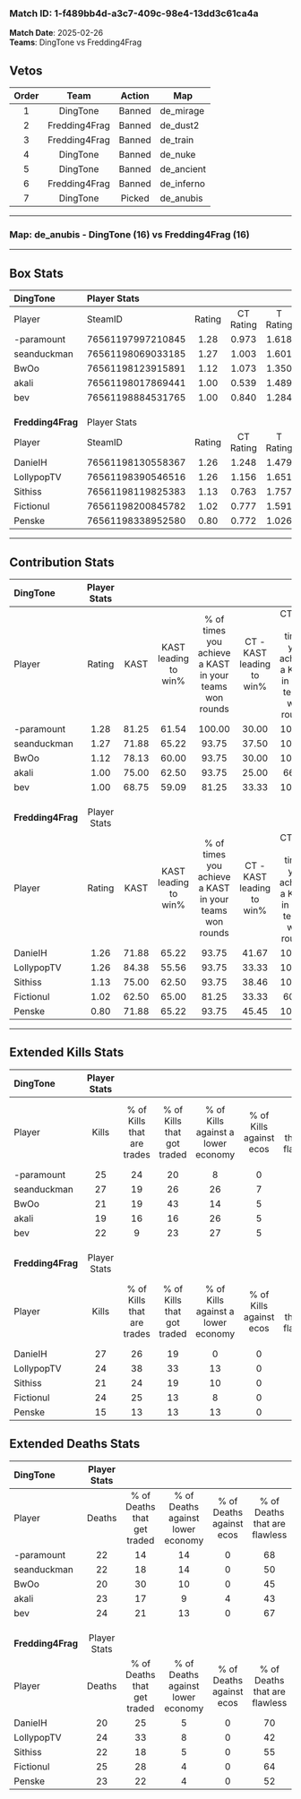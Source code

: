 ### Match ID: 1-f489bb4d-a3c7-409c-98e4-13dd3c61ca4a  
**Match Date**: 2025-02-26  
**Teams**: DingTone vs Fredding4Frag  

## Vetos  

| Order | Team | Action | Map |
| :---: | :--: | :----: | --- |
| 1 | DingTone | Banned | de_mirage |
| 2 | Fredding4Frag | Banned | de_dust2 |
| 3 | Fredding4Frag | Banned | de_train |
| 4 | DingTone | Banned | de_nuke |
| 5 | DingTone | Banned | de_ancient |
| 6 | Fredding4Frag | Banned | de_inferno |
| 7 | DingTone | Picked | de_anubis |

---  

### **Map**: de_anubis - DingTone (16) vs Fredding4Frag (16)  
---  

## Box Stats  

| **DingTone**      | Player Stats      |        |           |          |       |      |       |         |        |      |     |
| :- | :- | :-: | :-: | :-: | :-: | :-: | :-: | :-: | :-: | :-: | :-: |
| Player            | SteamID           | Rating | CT Rating | T Rating | KAST  | ADR  | Kills | Assists | Deaths | K/D  | HS% |
| -paramount        | 76561197997210845 |  1.28  |   0.973   |  1.618   | 81.25 | 87.6 |  25   |   11    |   22   | 1.14 | 60  |
| seanduckman       | 76561198069033185 |  1.27  |   1.003   |  1.601   | 71.88 | 92.3 |  27   |    8    |   22   | 1.23 | 40  |
| BwOo              | 76561198123915891 |  1.12  |   1.073   |  1.350   | 78.13 | 69.7 |  21   |   11    |   20   | 1.05 | 57  |
| akali             | 76561198017869441 |  1.00  |   0.539   |  1.489   | 75.00 | 72.1 |  19   |   11    |   23   | 0.83 | 68  |
| bev               | 76561198884531765 |  1.00  |   0.840   |  1.284   | 68.75 | 68.5 |  22   |    7    |   24   | 0.92 | 40  |
|                   |                   |        |           |          |       |      |       |         |        |      |     |
|                   |                   |        |           |          |       |      |       |         |        |      |     |
|                   |                   |        |           |          |       |      |       |         |        |      |     |
| **Fredding4Frag** | Player Stats      |        |           |          |       |      |       |         |        |      |     |
| Player            | SteamID           | Rating | CT Rating | T Rating | KAST  | ADR  | Kills | Assists | Deaths | K/D  | HS% |
| DanieIH           | 76561198130558367 |  1.26  |   1.248   |  1.479   | 71.88 | 79.8 |  27   |    8    |   20   | 1.35 | 44  |
| LollypopTV        | 76561198390546516 |  1.26  |   1.156   |  1.651   | 84.38 | 90.5 |  24   |   13    |   24   | 1.00 | 54  |
| Sithiss           | 76561198119825383 |  1.13  |   0.763   |  1.757   | 75.00 | 89.8 |  21   |   11    |   22   | 0.95 | 57  |
| Fictionul         | 76561198200845782 |  1.02  |   0.777   |  1.591   | 62.50 | 78.3 |  24   |    5    |   25   | 0.96 | 33  |
| Penske            | 76561198338952580 |  0.80  |   0.772   |  1.026   | 71.88 | 52.0 |  15   |    8    |   23   | 0.65 | 33  |
---  

## Contribution Stats  

| **DingTone**      | Player Stats |       |                      |                                                        |                           |                                                             |                          |                                                            |
| :- | :-: | :-: | :-: | :-: | :-: | :-: | :-: | :-: |
| Player            |    Rating    | KAST  | KAST leading to win% | % of times you achieve a KAST in your teams won rounds | CT - KAST leading to win% | CT - % of times you achieve a KAST in your teams won rounds | T - KAST leading to win% | T - % of times you achieve a KAST in your teams won rounds |
| -paramount        |     1.28     | 81.25 |        61.54         |                         100.00                         |           30.00           |                           100.00                            |          81.25           |                           100.00                           |
| seanduckman       |     1.27     | 71.88 |        65.22         |                         93.75                          |           37.50           |                           100.00                            |          80.00           |                           92.31                            |
| BwOo              |     1.12     | 78.13 |        60.00         |                         93.75                          |           30.00           |                           100.00                            |          80.00           |                           92.31                            |
| akali             |     1.00     | 75.00 |        62.50         |                         93.75                          |           25.00           |                            66.67                            |          81.25           |                           100.00                           |
| bev               |     1.00     | 68.75 |        59.09         |                         81.25                          |           33.33           |                           100.00                            |          76.92           |                           76.92                            |
|                   |              |       |                      |                                                        |                           |                                                             |                          |                                                            |
|                   |              |       |                      |                                                        |                           |                                                             |                          |                                                            |
|                   |              |       |                      |                                                        |                           |                                                             |                          |                                                            |
| **Fredding4Frag** | Player Stats |       |                      |                                                        |                           |                                                             |                          |                                                            |
| Player            |    Rating    | KAST  | KAST leading to win% | % of times you achieve a KAST in your teams won rounds | CT - KAST leading to win% | CT - % of times you achieve a KAST in your teams won rounds | T - KAST leading to win% | T - % of times you achieve a KAST in your teams won rounds |
| DanieIH           |     1.26     | 71.88 |        65.22         |                         93.75                          |           41.67           |                           100.00                            |          90.91           |                           90.91                            |
| LollypopTV        |     1.26     | 84.38 |        55.56         |                         93.75                          |           33.33           |                           100.00                            |          83.33           |                           90.91                            |
| Sithiss           |     1.13     | 75.00 |        62.50         |                         93.75                          |           38.46           |                           100.00                            |          90.91           |                           90.91                            |
| Fictionul         |     1.02     | 62.50 |        65.00         |                         81.25                          |           33.33           |                            60.00                            |          90.91           |                           90.91                            |
| Penske            |     0.80     | 71.88 |        65.22         |                         93.75                          |           45.45           |                           100.00                            |          83.33           |                           90.91                            |
---  

## Extended Kills Stats  

| **DingTone**      | Player Stats |                            |                            |                                    |                         |                              |                                 |                                       |                    |           |
| :- | :-: | :-: | :-: | :-: | :-: | :-: | :-: | :-: | :-: | :-: |
| Player            |    Kills     | % of Kills that are trades | % of Kills that got traded | % of Kills against a lower economy | % of Kills against ecos | % of Kills that are flawless | % of Kills that are close duels | % of Kills that are assisted by flash | Pistol Round Kills | AWP Kills |
| -paramount        |      25      |             24             |             20             |                 8                  |            0            |              60              |                8                |                   4                   |         3          |     1     |
| seanduckman       |      27      |             19             |             26             |                 26                 |            7            |              48              |               19                |                   0                   |         1          |     0     |
| BwOo              |      21      |             19             |             43             |                 14                 |            5            |              52              |                0                |                   0                   |         2          |     2     |
| akali             |      19      |             16             |             16             |                 26                 |            5            |              68              |                0                |                  11                   |         2          |     0     |
| bev               |      22      |             9              |             23             |                 27                 |            5            |              50              |                0                |                   9                   |         0          |     0     |
|                   |              |                            |                            |                                    |                         |                              |                                 |                                       |                    |           |
|                   |              |                            |                            |                                    |                         |                              |                                 |                                       |                    |           |
|                   |              |                            |                            |                                    |                         |                              |                                 |                                       |                    |           |
| **Fredding4Frag** | Player Stats |                            |                            |                                    |                         |                              |                                 |                                       |                    |           |
| Player            |    Kills     | % of Kills that are trades | % of Kills that got traded | % of Kills against a lower economy | % of Kills against ecos | % of Kills that are flawless | % of Kills that are close duels | % of Kills that are assisted by flash | Pistol Round Kills | AWP Kills |
| DanieIH           |      27      |             26             |             19             |                 0                  |            0            |              78              |                7                |                   4                   |         1          |     3     |
| LollypopTV        |      24      |             38             |             33             |                 13                 |            0            |              50              |                4                |                   4                   |         1          |     0     |
| Sithiss           |      21      |             24             |             19             |                 10                 |            0            |              43              |               14                |                   5                   |         1          |     0     |
| Fictionul         |      24      |             25             |             13             |                 8                  |            0            |              50              |               13                |                   0                   |         2          |     0     |
| Penske            |      15      |             13             |             13             |                 13                 |            0            |              47              |                7                |                   0                   |         0          |     0     |
## Extended Deaths Stats  

| **DingTone**      | Player Stats |                             |                                   |                          |                               |                            |                           |               |
| :- | :-: | :-: | :-: | :-: | :-: | :-: | :-: | :-: |
| Player            |    Deaths    | % of Deaths that get traded | % of Deaths against lower economy | % of Deaths against ecos | % of Deaths that are flawless | % of Deaths that are close | % of Deaths while blinded | Deaths to AWP |
| -paramount        |      22      |             14              |                14                 |            0             |              68               |             9              |             0             |       1       |
| seanduckman       |      22      |             18              |                14                 |            0             |              50               |             14             |             5             |       1       |
| BwOo              |      20      |             30              |                10                 |            0             |              45               |             15             |             5             |       0       |
| akali             |      23      |             17              |                 9                 |            4             |              43               |             4              |             0             |       1       |
| bev               |      24      |             21              |                13                 |            0             |              67               |             4              |             4             |       0       |
|                   |              |                             |                                   |                          |                               |                            |                           |               |
|                   |              |                             |                                   |                          |                               |                            |                           |               |
|                   |              |                             |                                   |                          |                               |                            |                           |               |
| **Fredding4Frag** | Player Stats |                             |                                   |                          |                               |                            |                           |               |
| Player            |    Deaths    | % of Deaths that get traded | % of Deaths against lower economy | % of Deaths against ecos | % of Deaths that are flawless | % of Deaths that are close | % of Deaths while blinded | Deaths to AWP |
| DanieIH           |      20      |             25              |                 5                 |            0             |              70               |             0              |            10             |       0       |
| LollypopTV        |      24      |             33              |                 8                 |            0             |              42               |             8              |             8             |       1       |
| Sithiss           |      22      |             18              |                 5                 |            0             |              55               |             9              |             0             |       0       |
| Fictionul         |      25      |             28              |                 4                 |            0             |              64               |             8              |             0             |       1       |
| Penske            |      23      |             22              |                 4                 |            0             |              52               |             4              |             4             |       1       |
